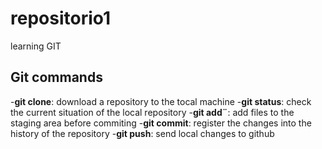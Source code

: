 # repositorio1
learning GIT
## Git commands

-**git clone**: download a repository to the tocal machine 
-**git status**: check the current situation of the local repository 
-**git add¨**: add files to the staging area before commiting 
-**git commit**: register the changes into the history of the repository
-**git push**: send local changes to github
